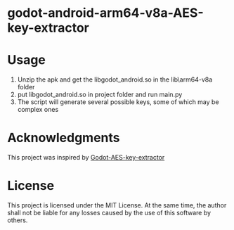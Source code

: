 # godot-android-arm64-v8a-AES-key-extractor

# Usage

1. Unzip the apk and get the libgodot_android.so in the lib\arm64-v8a folder
2. put libgodot_android.so in project folder and run main.py
3. The script will generate several possible keys, some of which may be complex ones

# **Acknowledgments**

This project was inspired by [Godot-AES-key-extractor](https://github.com/Vealending/Godot-AES-key-extractor)

# **License**

This project is licensed under the MIT License. At the same time, the author shall not be liable for any losses caused by the use of this software by others.